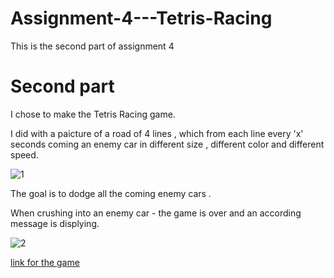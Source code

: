 # Assignment-4---Tetris-Racing
This is the second part of assignment 4


# Second part 

I chose to make the Tetris Racing game.

I did with a paicture of a road of 4 lines , which from each line every 'x' seconds coming an enemy car in different size , different color and different speed.

![1](https://user-images.githubusercontent.com/57447475/140753262-60bf496e-1f73-4883-9cb9-56aec0a14a47.jpeg)

The goal is to dodge all the coming enemy cars .

When crushing into an enemy car - the game is over and an according message is displying.

![2](https://user-images.githubusercontent.com/57447475/140753392-58eceee9-b33c-407b-9c50-908ac58e8ca4.jpeg)



[link for the game](https://eladwd.itch.io/tetris-racing)




